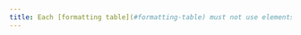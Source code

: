 ```yaml
---
title: Each [formatting table](#formatting-table) must not use elements specific to [data tables](#data-table). Has this rule been followed?
---
```

